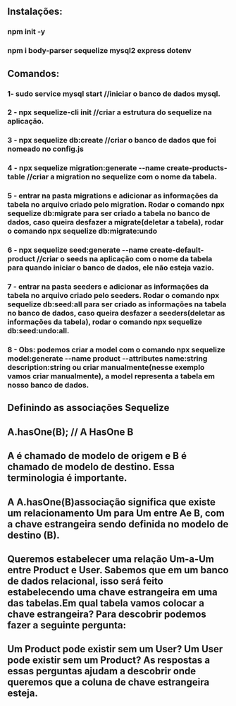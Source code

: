 ## Instalações:
### npm init -y
### npm i body-parser sequelize mysql2 express dotenv

## Comandos:
### 1- sudo service mysql start //iniciar o banco de dados mysql.
### 2 - npx sequelize-cli init //criar a estrutura do sequelize na aplicação.
### 3 - npx sequelize db:create   //criar o banco de dados que foi nomeado no config.js
### 4 - npx sequelize migration:generate --name create-products-table //criar a migration no sequelize com o nome da tabela.
### 5 - entrar na pasta migrations e adicionar as informações da tabela no arquivo criado pelo migration. Rodar o comando npx sequelize db:migrate para ser criado a tabela no banco de dados, caso queira desfazer a migrate(deletar a tabela), rodar o comando npx sequelize db:migrate:undo
### 6 - npx sequelize seed:generate --name create-default-product //criar o seeds na aplicação com o nome da tabela para quando iniciar o banco de dados, ele não esteja vazio.
### 7 - entrar na pasta seeders e adicionar as informações da tabela no arquivo criado pelo seeders. Rodar o comando npx sequelize db:seed:all para ser criado as informações na tabela no banco de dados, caso queira desfazer a seeders(deletar as informações da tabela), rodar o comando npx sequelize db:seed:undo:all.
### 8 - Obs: podemos criar a model com o comando npx sequelize model:generate --name product --attributes name:string description:string ou criar manualmente(nesse exemplo vamos criar manualmente), a model representa a tabela em nosso banco de dados.

## Definindo as associações Sequelize

## A.hasOne(B); // A HasOne B

## A é chamado de modelo de origem e B é chamado de modelo de destino. Essa terminologia é importante.

## A A.hasOne(B)associação significa que existe um relacionamento Um para Um entre Ae B, com a chave estrangeira sendo definida no modelo de destino (B).

## Queremos estabelecer uma relação Um-a-Um entre Product e User. Sabemos que em um banco de dados relacional, isso será feito estabelecendo uma chave estrangeira em uma das tabelas.Em qual tabela vamos colocar a chave estrangeira? Para descobrir podemos fazer a seguinte pergunta:
## Um Product pode existir sem um User? Um User pode existir sem um Product? As respostas a essas perguntas ajudam a descobrir onde queremos que a coluna de chave estrangeira esteja.














